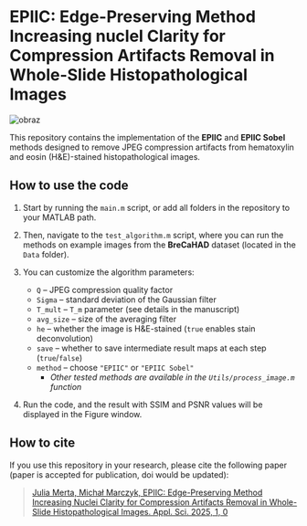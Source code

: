 # EPIIC: Edge-Preserving Method Increasing nucleI Clarity for Compression Artifacts Removal in Whole-Slide Histopathological Images

![obraz](https://github.com/user-attachments/assets/8922db78-3572-4f25-b58a-66f81efc93e2)

This repository contains the implementation of the **EPIIC** and **EPIIC Sobel** methods designed to remove JPEG compression artifacts from hematoxylin and eosin (H&E)-stained histopathological images.

## How to use the code

1. Start by running the `main.m` script, or add all folders in the repository to your MATLAB path.

2. Then, navigate to the `test_algorithm.m` script, where you can run the methods on example images from the **BreCaHAD** dataset (located in the `Data` folder).

3. You can customize the algorithm parameters:

   - `Q` – JPEG compression quality factor  
   - `Sigma` – standard deviation of the Gaussian filter  
   - `T_mult` – `T_m` parameter (see details in the manuscript)  
   - `avg_size` – size of the averaging filter  
   - `he` – whether the image is H&E-stained (`true` enables stain deconvolution)  
   - `save` – whether to save intermediate result maps at each step (`true`/`false`)  
   - `method` – choose `"EPIIC"` or `"EPIIC Sobel"`  
     - *Other tested methods are available in the `Utils/process_image.m` function*

4. Run the code, and the result with SSIM and PSNR values will be displayed in the Figure window.

## How to cite

If you use this repository in your research, please cite the following paper (paper is accepted for publication, doi would be updated):

> [Julia Merta, Michał Marczyk, EPIIC: Edge-Preserving Method
Increasing Nuclei Clarity for
Compression Artifacts Removal in
Whole-Slide Histopathological Images.
Appl. Sci. 2025, 1, 0]([LINK](https://doi.org/))
